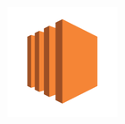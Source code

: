 ![icon](https://raw.githubusercontent.com/CloudCoreo/simple-ec2-instance/master/images/icon.png "icon")